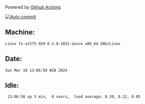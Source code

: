 Powered by [Github Actions](https://github.com/features/actions)

[![Auto commit](https://github.com/hiage/workstation/workflows/Auto%20commit/badge.svg)](https://github.com/hiage/workstation/actions?query=workflow%3A%22Auto+commit%22)

## Machine:
```
Linux fv-az575-929 6.5.0-1015-azure x86_64 GNU/Linux
```
## Date:
```
Sun Mar 10 13:06:58 WIB 2024
```
## Idle:
```
 13:06:58 up 3 min,  0 users,  load average: 0.20, 0.12, 0.05
```

